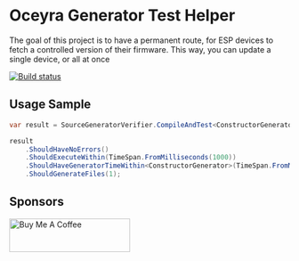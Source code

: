 # Oceyra Generator Test Helper
The goal of this project is to have a permanent route, for ESP devices to fetch a controlled version of their firmware. This way, you can update a single device, or all at once

[![Build status](https://github.com/oceyra/oceyra-core-generator-tests-helper/actions/workflows/publish.yaml/badge.svg?branch=main&event=push)](https://github.com/oceyra/oceyra-core-generator-tests-helper/actions?workflow=publish.yaml)

## Usage Sample
```c#
var result = SourceGeneratorVerifier.CompileAndTest<ConstructorGenerator>(source);

result
    .ShouldHaveNoErrors()
    .ShouldExecuteWithin(TimeSpan.FromMilliseconds(1000))
    .ShouldHaveGeneratorTimeWithin<ConstructorGenerator>(TimeSpan.FromMilliseconds(100))
    .ShouldGenerateFiles(1);
```

## Sponsors

<a href="https://www.buymeacoffee.com/pierduchp" target="_blank"><img src="https://cdn.buymeacoffee.com/buttons/v2/default-blue.png" alt="Buy Me A Coffee" style="height: 60px !important;width: 217px !important;" ></a>